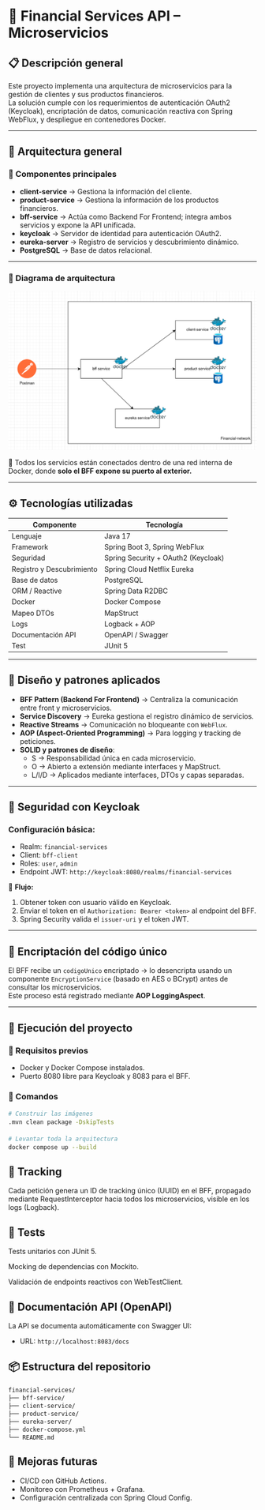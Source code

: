 # 🏦 Financial Services API – Microservicios

## 📋 Descripción general

Este proyecto implementa una arquitectura de microservicios para la gestión de clientes y sus productos financieros.  
La solución cumple con los requerimientos de autenticación OAuth2 (Keycloak), encriptación de datos, comunicación reactiva con Spring WebFlux, y despliegue en contenedores Docker.

---

## 🚀 Arquitectura general

### 🔹 Componentes principales
- **client-service** → Gestiona la información del cliente.
- **product-service** → Gestiona la información de los productos financieros.
- **bff-service** → Actúa como Backend For Frontend; integra ambos servicios y expone la API unificada.
- **keycloak** → Servidor de identidad para autenticación OAuth2.
- **eureka-server** → Registro de servicios y descubrimiento dinámico.
- **PostgreSQL** → Base de datos relacional.

---

### 🧱 Diagrama de arquitectura

![Arquitectura](./asset/arquitectura.png)

🧩 Todos los servicios están conectados dentro de una red interna de Docker, donde **solo el BFF expone su puerto al exterior.**

---

## ⚙️ Tecnologías utilizadas

| Componente | Tecnología |
|-------------|-------------|
| Lenguaje | Java 17 |
| Framework | Spring Boot 3, Spring WebFlux |
| Seguridad | Spring Security + OAuth2 (Keycloak) |
| Registro y Descubrimiento | Spring Cloud Netflix Eureka |
| Base de datos | PostgreSQL |
| ORM / Reactive | Spring Data R2DBC |
| Docker | Docker Compose |
| Mapeo DTOs | MapStruct |
| Logs | Logback + AOP |
| Documentación API | OpenAPI / Swagger |
| Test | JUnit 5 |

---

## 🧩 Diseño y patrones aplicados

- **BFF Pattern (Backend For Frontend)** → Centraliza la comunicación entre front y microservicios.
- **Service Discovery** → Eureka gestiona el registro dinámico de servicios.
- **Reactive Streams** → Comunicación no bloqueante con `WebFlux`.
- **AOP (Aspect-Oriented Programming)** → Para logging y tracking de peticiones.
- **SOLID y patrones de diseño**:
    - S → Responsabilidad única en cada microservicio.
    - O → Abierto a extensión mediante interfaces y MapStruct.
    - L/I/D → Aplicados mediante interfaces, DTOs y capas separadas.

---

## 🔐 Seguridad con Keycloak

### Configuración básica:
- Realm: `financial-services`
- Client: `bff-client`
- Roles: `user`, `admin`
- Endpoint JWT: `http://keycloak:8080/realms/financial-services`

📘 **Flujo:**
1. Obtener token con usuario válido en Keycloak.
2. Enviar el token en el `Authorization: Bearer <token>` al endpoint del BFF.
3. Spring Security valida el `issuer-uri` y el token JWT.

---

## 🧮 Encriptación del código único

El BFF recibe un `codigoUnico` encriptado → lo desencripta usando un componente `EncryptionService` (basado en AES o BCrypt) antes de consultar los microservicios.  
Este proceso está registrado mediante **AOP LoggingAspect**.

---

## 🧰 Ejecución del proyecto

### 🔹 Requisitos previos
- Docker y Docker Compose instalados.
- Puerto 8080 libre para Keycloak y 8083 para el BFF.

### 🔹 Comandos

```bash
# Construir las imágenes
.mvn clean package -DskipTests

# Levantar toda la arquitectura
docker compose up --build
```

## 🧩 Tracking

Cada petición genera un ID de tracking único (UUID) en el BFF, propagado mediante RequestInterceptor hacia todos los microservicios, visible en los logs (Logback).

## 🧪 Tests

Tests unitarios con JUnit 5.

Mocking de dependencias con Mockito.

Validación de endpoints reactivos con WebTestClient.

## 🧩 Documentación API (OpenAPI)

La API se documenta automáticamente con Swagger UI:
- URL: `http://localhost:8083/docs`

## 📦 Estructura del repositorio
```
financial-services/
├── bff-service/
├── client-service/
├── product-service/
├── eureka-server/
├── docker-compose.yml
└── README.md
```

## 🧠 Mejoras futuras

- CI/CD con GitHub Actions.
- Monitoreo con Prometheus + Grafana.
- Configuración centralizada con Spring Cloud Config.